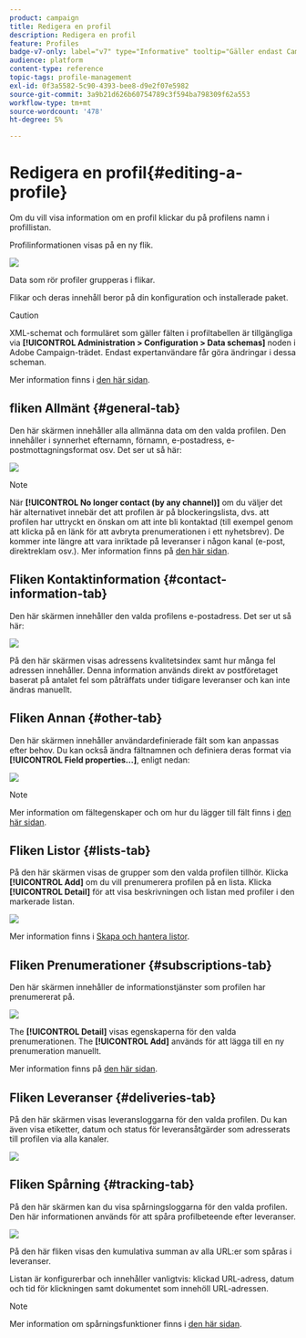 ```yaml
---
product: campaign
title: Redigera en profil
description: Redigera en profil
feature: Profiles
badge-v7-only: label="v7" type="Informative" tooltip="Gäller endast Campaign Classic v7"
audience: platform
content-type: reference
topic-tags: profile-management
exl-id: 0f3a5582-5c90-4393-bee8-d9e2f07e5982
source-git-commit: 3a9b21d626b60754789c3f594ba798309f62a553
workflow-type: tm+mt
source-wordcount: '478'
ht-degree: 5%

---
```


# Redigera en profil{#editing-a-profile}



Om du vill visa information om en profil klickar du på profilens namn i profillistan.

Profilinformationen visas på en ny flik.

![](assets/s_user_recipient_edit.png)

Data som rör profiler grupperas i flikar.

Flikar och deras innehåll beror på din konfiguration och installerade paket.

>[!CAUTION]
>
>XML-schemat och formuläret som gäller fälten i profiltabellen är tillgängliga via **[!UICONTROL Administration > Configuration > Data schemas]** noden i Adobe Campaign-trädet. Endast expertanvändare får göra ändringar i dessa scheman.
>
>Mer information finns i [den här sidan](../../configuration/using/about-schema-edition.md).

## fliken Allmänt {#general-tab}

Den här skärmen innehåller alla allmänna data om den valda profilen. Den innehåller i synnerhet efternamn, förnamn, e-postadress, e-postmottagningsformat osv. Det ser ut så här:

![](assets/s_ncs_user_profile_general_tab.png)

>[!NOTE]
>
>När **[!UICONTROL No longer contact (by any channel)]** om du väljer det här alternativet innebär det att profilen är på blockeringslista, dvs. att profilen har uttryckt en önskan om att inte bli kontaktad (till exempel genom att klicka på en länk för att avbryta prenumerationen i ett nyhetsbrev). De kommer inte längre att vara inriktade på leveranser i någon kanal (e-post, direktreklam osv.). Mer information finns på [den här sidan](../../delivery/using/understanding-quarantine-management.md).

## Fliken Kontaktinformation {#contact-information-tab}

Den här skärmen innehåller den valda profilens e-postadress. Det ser ut så här:

![](assets/s_ncs_user_profile_details_tab.png)

På den här skärmen visas adressens kvalitetsindex samt hur många fel adressen innehåller. Denna information används direkt av postföretaget baserat på antalet fel som påträffats under tidigare leveranser och kan inte ändras manuellt.

## Fliken Annan {#other-tab}

Den här skärmen innehåller användardefinierade fält som kan anpassas efter behov. Du kan också ändra fältnamnen och definiera deras format via **[!UICONTROL Field properties...]**, enligt nedan:

![](assets/s_ncs_user_profile_others_tab.png)

>[!NOTE]
>
>Mer information om fältegenskaper och om hur du lägger till fält finns i [den här sidan](../../configuration/using/new-field-wizard.md).

## Fliken Listor {#lists-tab}

På den här skärmen visas de grupper som den valda profilen tillhör. Klicka **[!UICONTROL Add]** om du vill prenumerera profilen på en lista. Klicka **[!UICONTROL Detail]** för att visa beskrivningen och listan med profiler i den markerade listan.

![](assets/s_ncs_user_profile_groups_tab_details.png)

Mer information finns i [Skapa och hantera listor](../../platform/using/creating-and-managing-lists.md).

## Fliken Prenumerationer {#subscriptions-tab}

Den här skärmen innehåller de informationstjänster som profilen har prenumererat på.

![](assets/s_ncs_user_profile_subscript_tab_details.png)

The **[!UICONTROL Detail]** visas egenskaperna för den valda prenumerationen. The **[!UICONTROL Add]** används för att lägga till en ny prenumeration manuellt.

Mer information finns på [den här sidan](../../delivery/using/managing-subscriptions.md).

## Fliken Leveranser {#deliveries-tab}

På den här skärmen visas leveransloggarna för den valda profilen. Du kan även visa etiketter, datum och status för leveransåtgärder som adresserats till profilen via alla kanaler.

![](assets/s_ncs_user_profile_delivery_tab.png)

## Fliken Spårning {#tracking-tab}

På den här skärmen kan du visa spårningsloggarna för den valda profilen. Den här informationen används för att spåra profilbeteende efter leveranser.

![](assets/s_ncs_user_profile_tracking_tab.png)

På den här fliken visas den kumulativa summan av alla URL:er som spåras i leveranser.

Listan är konfigurerbar och innehåller vanligtvis: klickad URL-adress, datum och tid för klickningen samt dokumentet som innehöll URL-adressen.

>[!NOTE]
>
>Mer information om spårningsfunktioner finns i [den här sidan](../../delivery/using/delivery-dashboard.md).
